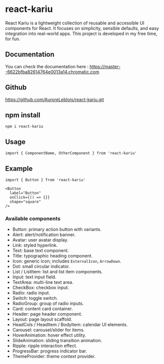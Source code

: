 
# react-kariu
React Kariu is a lightweight collection of reusable and accessible UI components for React. It focuses on simplicity, sensible defaults, and easy integration into real-world apps. This project is developed in my free time, for fun.

## Documentation

You can check the documentation here :
https://master--6622bfba82614764e0013a14.chromatic.com

## Github

https://github.com/AuroreLeblois/react-kariu.git

## npm install

```
npm i react-kariu
```

## Usage

```
import { ComponentName, OtherComponent } from 'react-kariu'
```

## Example
```
import { Button } from 'react-kariu'

<Button
  label="Button"
  onClick={() => {}}
  shape="square"
/>

```

### Available components

- Button: primary action button with variants.
- Alert: alert/notification banner.
- Avatar: user avatar display.
- Link: styled hyperlink.
- Text: base text component.
- Title: typographic heading component.
- Icon: generic icon; includes `ExternalIcon`, `ArrowDown`.
- Dot: small circular indicator.
- List / ListItem: list and list item components.
- Input: text input field.
- TextArea: multi-line text area.
- CheckBox: checkbox input.
- Radio: radio input.
- Switch: toggle switch.
- RadioGroup: group of radio inputs.
- Card: content card container.
- Header: page header component.
- Layout: page layout scaffold.
- HeadCols / HeadItem / BodyItem: calendar UI elements.
- Carousel: carousel/slider for items.
- HoverAnimation: hover effect utility.
- SlideAnimation: sliding transition animation.
- Ripple: ripple interaction effect.
- ProgressBar: progress indicator bar.
- ThemeProvider: theme context provider.
